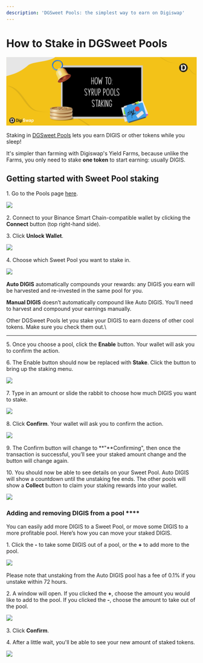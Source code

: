 ```yaml
---
description: 'DGSweet Pools: the simplest way to earn on Digiswap'
---
```


# How to Stake in DGSweet Pools

![](<../../.gitbook/assets/syruppoolstaking.png>)

Staking in [DGSweet Pools](https://docs.digiswap.finance/products/sweet-pool) lets you earn DIGIS or other tokens while you sleep!

It's simpler than farming with Digiswap's Yield Farms, because unlike the Farms, you only need to stake **one token** to start earning: usually DIGIS.

## **Getting started with Sweet Pool staking**

1\. Go to the Pools page [here](https://dex.digiswap.finance/pools).

![](<../../.gitbook/assets/image (18).png>)

2\. Connect to your Binance Smart Chain-compatible wallet by clicking the **Connect** button (top right-hand side).

3\. Click **Unlock Wallet**.

![](<../../.gitbook/assets/image (30).png>)

4\. Choose which Sweet Pool you want to stake in.

![](<../../.gitbook/assets/image (20).png>)

**Auto DIGIS** automatically compounds your rewards: any DIGIS you earn will be harvested and re-invested in the same pool for you.

**Manual DIGIS** doesn’t automatically compound like Auto DIGIS. You’ll need to harvest and compound your earnings manually.

Other DGSweet Pools let you stake your DIGIS to earn dozens of other cool tokens. Make sure you check them out.\
****

5\. Once you choose a pool, click the **Enable** button. Your wallet will ask you to confirm the action.

6\. The Enable button should now be replaced with **Stake**. Click the button to bring up the staking menu.

![](<../../.gitbook/assets/image (22).png>)

7\. Type in an amount or slide the rabbit to choose how much DIGIS you want to stake.

![](<../../.gitbook/assets/image (23).png>)

8\. Click **Confirm**. Your wallet will ask you to confirm the action.

![](<../../.gitbook/assets/image (22) (1).png>)

9\. The Confirm button will change to **"**Confirming", then once the transaction is successful, you’ll see your staked amount change and the button will change again.

10\. You should now be able to see details on your Sweet Pool. Auto DIGIS will show a countdown until the unstaking fee ends. The other pools will show a **Collect** button to claim your staking rewards into your wallet.

![](<../../.gitbook/assets/image (59).png>)

### **Adding and removing DIGIS from a pool** ****

You can easily  add more DIGIS to a Sweet Pool, or move some DIGIS to a more profitable pool. Here’s how you can move your staked DIGIS.

1\. Click the **-** to take some DIGIS out of a pool, or the **+** to add more to the pool.

![](<../../.gitbook/assets/image (26).png>)

Please note that unstaking from the Auto DIGIS pool has a fee of 0.1% if you unstake within 72 hours.

2\. A window will open. If you clicked the **+**, choose the amount you would like to add to the pool. If you clicked the **-**, choose the amount to take out of the pool.

![](<../../.gitbook/assets/image (27).png>)

3\. Click **Confirm**.

4\. After a little wait, you'll be able to see your new amount of staked tokens.

![](<../../.gitbook/assets/image (29).png>)
